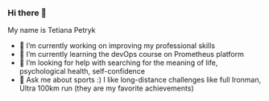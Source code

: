 ### Hi there 👋
My name is Tetiana Petryk

<!--
**ket-xokenc/ket-xokenc** is a ✨ _special_ ✨ repository because its `README.md` (this file) appears on your GitHub profile.
-->

- 🔭 I’m currently working on improving my professional skills
- 🌱 I’m currently learning the devOps course on Prometheus platform
- 🤔 I’m looking for help with searching for the meaning of life, psychological health, self-confidence
- 💬 Ask me about sports :) I like long-distance challenges like full Ironman, Ultra 100km run (they are my favorite achievements)
